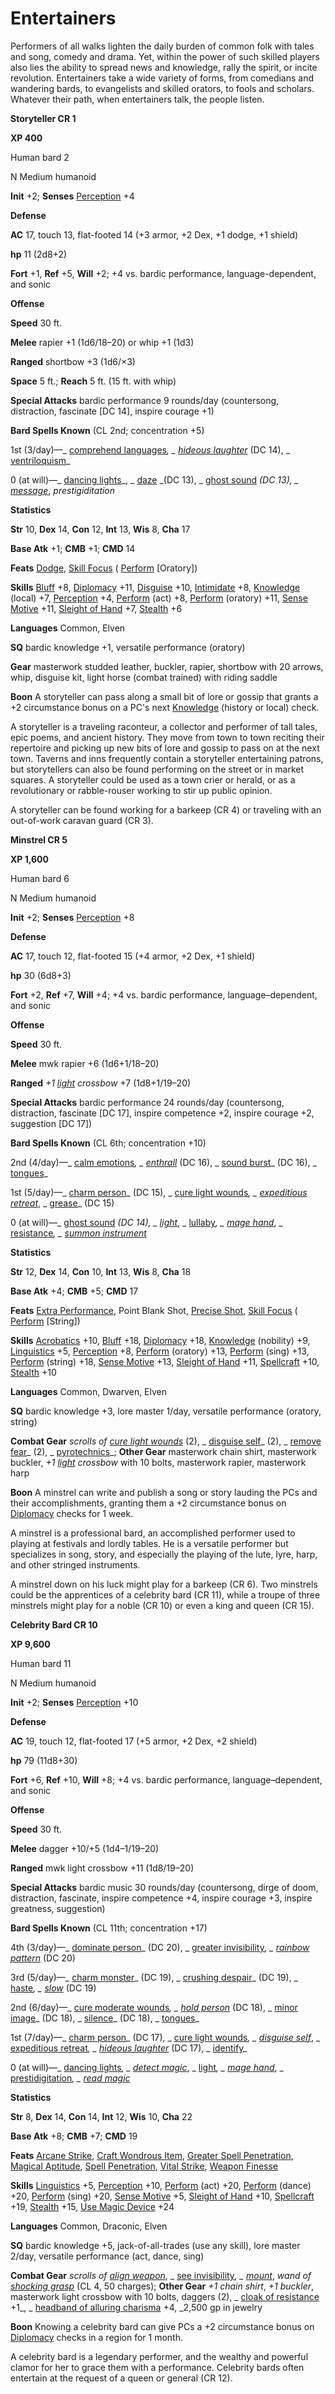 # Entertainers

Performers of all walks lighten the daily burden of common folk with tales and song, comedy and drama. Yet, within the power of such skilled players also lies the ability to spread news and knowledge, rally the spirit, or incite revolution. Entertainers take a wide variety of forms, from comedians and wandering bards, to evangelists and skilled orators, to fools and scholars. Whatever their path, when entertainers talk, the people listen.

**Storyteller CR 1**

**XP 400**

Human bard 2

N Medium humanoid

**Init** +2; **Senses** [Perception](../../skills/perception.html#_perception) +4

**Defense**

**AC** 17, touch 13, flat-footed 14 (+3 armor, +2 Dex, +1 dodge, +1 shield)

**hp** 11 (2d8+2)

**Fort** +1, **Ref** +5, **Will** +2; +4 vs. bardic performance, language-dependent, and sonic

**Offense**

**Speed** 30 ft.

**Melee** rapier +1 (1d6/18–20) or whip +1 (1d3)

**Ranged** shortbow +3 (1d6/×3)

**Space** 5 ft.; **Reach** 5 ft. (15 ft. with whip)

**Special Attacks** bardic performance 9 rounds/day (countersong, distraction, fascinate [DC 14], inspire courage +1)

**Bard Spells Known** (CL 2nd; concentration +5)

1st (3/day)—_ [comprehend languages](../../spells/comprehendLanguages.html#_comprehend-languages)_, _ [hideous laughter](../../spells/hideousLaughter.html#_hideous-laughter)_ (DC 14), _ [ventriloquism](../../spells/ventriloquism.html#_ventriloquism)_

0 (at will)—_ [dancing lights](../../spells/dancingLights.html#_dancing-lights)_, _ [daze](../../spells/daze.html#_daze) _(DC 13), _ [ghost sound](../../spells/ghostSound.html#_ghost-sound) _(DC 13), _ [message](../../spells/message.html#_message)_, _prestigiditation_

**Statistics**

**Str** 10, **Dex** 14, **Con** 12, **Int** 13, **Wis** 8, **Cha** 17

**Base Atk** +1; **CMB** +1; **CMD** 14

**Feats** [Dodge](../../feats.html#_dodge), [Skill Focus](../../feats.html#_skill-focus) ( [Perform](../../skills/perform.html#_perform) [Oratory])

**Skills** [Bluff](../../skills/bluff.html#_bluff) +8, [Diplomacy](../../skills/diplomacy.html#_diplomacy) +11, [Disguise](../../skills/disguise.html#_disguise) +10, [Intimidate](../../skills/intimidate.html#_intimidate) +8, [Knowledge](../../skills/knowledge.html#_knowledge) (local) +7, [Perception](../../skills/perception.html#_perception) +4, [Perform](../../skills/perform.html#_perform) (act) +8, [Perform](../../skills/perform.html#_perform) (oratory) +11, [Sense Motive](../../skills/senseMotive.html#_sense-motive) +11, [Sleight of Hand](../../skills/sleightOfHand.html#_sleight-of-hand) +7, [Stealth](../../skills/stealth.html#_stealth) +6

**Languages** Common, Elven

**SQ** bardic knowledge +1, versatile performance (oratory)

**Gear** masterwork studded leather, buckler, rapier, shortbow with 20 arrows, whip, disguise kit, light horse (combat trained) with riding saddle

**Boon** A storyteller can pass along a small bit of lore or gossip that grants a +2 circumstance bonus on a PC's next [Knowledge](../../skills/knowledge.html#_knowledge) (history or local) check.

A storyteller is a traveling raconteur, a collector and performer of tall tales, epic poems, and ancient history. They move from town to town reciting their repertoire and picking up new bits of lore and gossip to pass on at the next town. Taverns and inns frequently contain a storyteller entertaining patrons, but storytellers can also be found performing on the street or in market squares. A storyteller could be used as a town crier or herald, or as a revolutionary or rabble-rouser working to stir up public opinion.

A storyteller can be found working for a barkeep (CR 4) or traveling with an out-of-work caravan guard (CR 3).

**Minstrel CR 5**

**XP 1,600**

Human bard 6

N Medium humanoid

**Init** +2; **Senses** [Perception](../../skills/perception.html#_perception) +8

**Defense**

**AC** 17, touch 12, flat-footed 15 (+4 armor, +2 Dex, +1 shield)

**hp** 30 (6d8+3)

**Fort** +2, **Ref** +7, **Will** +4; +4 vs. bardic performance, language–dependent, and sonic

**Offense**

**Speed** 30 ft.

**Melee** mwk rapier +6 (1d6+1/18–20)

**Ranged** _+1 [light](../../spells/light.html#_light) crossbow_ +7 (1d8+1/19–20)

**Special Attacks** bardic performance 24 rounds/day (countersong, distraction, fascinate [DC 17], inspire competence +2, inspire courage +2, suggestion [DC 17])

**Bard Spells Known** (CL 6th; concentration +10)

2nd (4/day)—_ [calm emotions](../../spells/calmEmotions.html#_calm-emotions)_, _ [enthrall](../../spells/enthrall.html#_enthrall)_ (DC 16), _ [sound burst](../../spells/soundBurst.html#_sound-burst)_ (DC 16), _ [tongues](../../spells/tongues.html#_tongues)_

1st (5/day)—_ [charm person](../../spells/charmPerson.html#_charm-person)_ (DC 15), _ [cure light wounds](../../spells/cureLightWounds.html#_cure-light-wounds)_, _ [expeditious retreat](../../spells/expeditiousRetreat.html#_expeditious-retreat)_, _ [grease](../../spells/grease.html#_grease)_ (DC 15)

0 (at will)—_ [ghost sound](../../spells/ghostSound.html#_ghost-sound) _(DC 14), _ [light](../../spells/light.html#_light)_, _ [lullaby](../../spells/lullaby.html#_lullaby)_, _ [mage hand](../../spells/mageHand.html#_mage-hand)_, _ [resistance](../../spells/resistance.html#_resistance)_, _ [summon instrument](../../spells/summonInstrument.html#_summon-instrument)_

**Statistics**

**Str** 12, **Dex** 14, **Con** 10, **Int** 13, **Wis** 8, **Cha** 18

**Base Atk** +4; **CMB** +5; **CMD** 17

**Feats** [Extra Performance](../../feats.html#_extra-performance), Point Blank Shot, [Precise Shot](../../feats.html#_precise-shot), [Skill Focus](../../feats.html#_skill-focus) ( [Perform](../../skills/perform.html#_perform) [String])

**Skills** [Acrobatics](../../skills/acrobatics.html#_acrobatics) +10, [Bluff](../../skills/bluff.html#_bluff) +18, [Diplomacy](../../skills/diplomacy.html#_diplomacy) +18, [Knowledge](../../skills/knowledge.html#_knowledge) (nobility) +9, [Linguistics](../../skills/linguistics.html#_linguistics) +5, [Perception](../../skills/perception.html#_perception) +8, [Perform](../../skills/perform.html#_perform) (oratory) +13, [Perform](../../skills/perform.html#_perform) (sing) +13, [Perform](../../skills/perform.html#_perform) (string) +18, [Sense Motive](../../skills/senseMotive.html#_sense-motive) +13, [Sleight of Hand](../../skills/sleightOfHand.html#_sleight-of-hand) +11, [Spellcraft](../../skills/spellcraft.html#_spellcraft) +10, [Stealth](../../skills/stealth.html#_stealth) +10

**Languages** Common, Dwarven, Elven

**SQ** bardic knowledge +3, lore master 1/day, versatile performance (oratory, string)

**Combat Gear** _scrolls of [cure light wounds](../../spells/cureLightWounds.html#_cure-light-wounds)_ (2), _ [disguise self](../../spells/disguiseSelf.html#_disguise-self)_ (2), _ [remove fear](../../spells/removeFear.html#_remove-fear)_ (2), _ [pyrotechnics](../../spells/pyrotechnics.html#_pyrotechnics)_; **Other Gear** masterwork chain shirt, masterwork buckler, _+1 [light](../../spells/light.html#_light) crossbow_ with 10 bolts, masterwork rapier, masterwork harp

**Boon** A minstrel can write and publish a song or story lauding the PCs and their accomplishments, granting them a +2 circumstance bonus on [Diplomacy](../../skills/diplomacy.html#_diplomacy) checks for 1 week.

A minstrel is a professional bard, an accomplished performer used to playing at festivals and lordly tables. He is a versatile performer but specializes in song, story, and especially the playing of the lute, lyre, harp, and other stringed instruments.

A minstrel down on his luck might play for a barkeep (CR 6). Two minstrels could be the apprentices of a celebrity bard (CR 11), while a troupe of three minstrels might play for a noble (CR 10) or even a king and queen (CR 15).

**Celebrity Bard CR 10**

**XP 9,600**

Human bard 11

N Medium humanoid

**Init** +2; **Senses** [Perception](../../skills/perception.html#_perception) +10

**Defense**

**AC** 19, touch 12, flat-footed 17 (+5 armor, +2 Dex, +2 shield)

**hp** 79 (11d8+30)

**Fort** +6, **Ref** +10, **Will** +8; +4 vs. bardic performance, language–dependent, and sonic

**Offense**

**Speed** 30 ft.

**Melee** dagger +10/+5 (1d4–1/19–20)

**Ranged** mwk light crossbow +11 (1d8/19–20)

**Special Attacks** bardic music 30 rounds/day (countersong, dirge of doom, distraction, fascinate, inspire competence +4, inspire courage +3, inspire greatness, suggestion)

**Bard Spells Known** (CL 11th; concentration +17)

4th (3/day)—_ [dominate person](../../spells/dominatePerson.html#_dominate-person)_ (DC 20), _ [greater invisibility](../../spells/invisibility.html#_invisibility-greater)_, _ [rainbow pattern](../../spells/rainbowPattern.html#_rainbow-pattern)_ (DC 20)

3rd (5/day)—_ [charm monster](../../spells/charmMonster.html#_charm-monster)_ (DC 19), _ [crushing despair](../../spells/crushingDespair.html#_crushing-despair)_ (DC 19), _ [haste](../../spells/haste.html#_haste)_, _ [slow](../../spells/slow.html#_slow)_ (DC 19)

2nd (6/day)—_ [cure moderate wounds](../../spells/cureModerateWounds.html#_cure-moderate-wounds)_, _ [hold person](../../spells/holdPerson.html#_hold-person)_ (DC 18), _ [minor image](../../spells/minorImage.html#_minor-image)_ (DC 18), _ [silence](../../spells/silence.html#_silence)_ (DC 18), _ [tongues](../../spells/tongues.html#_tongues)_

1st (7/day)—_ [charm person](../../spells/charmPerson.html#_charm-person)_ (DC 17), _ [cure light wounds](../../spells/cureLightWounds.html#_cure-light-wounds)_, _ [disguise self](../../spells/disguiseSelf.html#_disguise-self)_, _ [expeditious retreat](../../spells/expeditiousRetreat.html#_expeditious-retreat)_, _ [hideous laughter](../../spells/hideousLaughter.html#_hideous-laughter)_ (DC 17), _ [identify](../../spells/identify.html#_identify)_

0 (at will)—_ [dancing lights](../../spells/dancingLights.html#_dancing-lights)_, _ [detect magic](../../spells/detectMagic.html#_detect-magic)_, _ [light](../../spells/light.html#_light)_, _ [mage hand](../../spells/mageHand.html#_mage-hand)_, _ [prestidigitation](../../spells/prestidigitation.html#_prestidigitation)_, _ [read magic](../../spells/readMagic.html#_read-magic)_

**Statistics**

**Str** 8, **Dex** 14, **Con** 14, **Int** 12, **Wis** 10, **Cha** 22

**Base Atk** +8; **CMB** +7; **CMD** 19

**Feats** [Arcane Strike](../../feats.html#_arcane-strike), [Craft Wondrous Item](../../feats.html#_craft-wondrous-item), [Greater Spell Penetration](../../feats.html#_greater-spell-penetration), [Magical Aptitude](../../feats.html#_magical-aptitude), [Spell Penetration](../../feats.html#_spell-penetration), [Vital Strike](../../feats.html#_vital-strike), [Weapon Finesse](../../feats.html#_weapon-finesse)

**Skills** [Linguistics](../../skills/linguistics.html#_linguistics) +5, [Perception](../../skills/perception.html#_perception) +10, [Perform](../../skills/perform.html#_perform) (act) +20, [Perform](../../skills/perform.html#_perform) (dance) +20, [Perform](../../skills/perform.html#_perform) (sing) +20, [Sense Motive](../../skills/senseMotive.html#_sense-motive) +5, [Sleight of Hand](../../skills/sleightOfHand.html#_sleight-of-hand) +10, [Spellcraft](../../skills/spellcraft.html#_spellcraft) +19, [Stealth](../../skills/stealth.html#_stealth) +15, [Use Magic Device](../../skills/useMagicDevice.html#_use-magic-device) +24

**Languages** Common, Draconic, Elven

**SQ** bardic knowledge +5, jack-of-all-trades (use any skill), lore master 2/day, versatile performance (act, dance, sing)

**Combat Gear** _scrolls of [align weapon](../../spells/alignWeapon.html#_align-weapon)_, _ [see invisibility](../../spells/seeInvisibility.html#_see-invisibility)_, _ [mount](../../spells/mount.html#_mount)_, _wand of [shocking grasp](../../spells/shockingGrasp.html#_shocking-grasp)_ (CL 4, 50 charges); **Other Gear** _+1 chain shirt_, _+1 buckler_, masterwork light crossbow with 10 bolts, daggers (2), _ [cloak of resistance](../../magicItems/wondrousItems.html#_cloak-of-resistance) +1_, _ [headband of alluring charisma](../../magicItems/wondrousItems.html#_headband-of-alluring-charisma) +4, _2,500 gp in jewelry

**Boon** Knowing a celebrity bard can give PCs a +2 circumstance bonus on [Diplomacy](../../skills/diplomacy.html#_diplomacy) checks in a region for 1 month.

A celebrity bard is a legendary performer, and the wealthy and powerful clamor for her to grace them with a performance. Celebrity bards often entertain at the request of a queen or general (CR 12).


